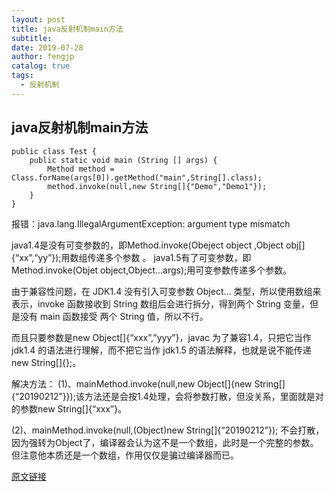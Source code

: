```yaml
---
layout: post
title: java反射机制main方法
subtitle: 
date: 2019-07-28
author: fengjp
catalog: true
tags:
  - 反射机制
---
```


## java反射机制main方法

    public class Test {
        public static void main (String [] args) {
            Method method = Class.forName(args[0]).getMethod("main",String[].class);
            method.invoke(null,new String[]{"Demo","Demo1"});
        }
    }

报错：java.lang.IllegalArgumentException: argument type mismatch

java1.4是没有可变参数的，即Method.invoke(Obeject object ,Object obj[]{“xx”,“yy”});用数组传递多个参数 。
java1.5有了可变参数，即Method.invoke(Objet object,Object…args);用可变参数传递多个参数。

由于兼容性问题，在 JDK1.4 没有引入可变参数 Object… 类型，所以使用数组来表示，invoke 函数接收到 String 数组后会进行拆分，得到两个 String 变量，但是没有 main 函数接受 两个 String 值，所以不行。

而且只要参数是new Object[]{“xxx”,”yyy”}，javac 为了兼容1.4，只把它当作 jdk1.4 的语法进行理解，而不把它当作 jdk1.5 的语法解释，也就是说不能传递new String[]{};。

解决方法：
(1)、mainMethod.invoke(null,new Object[]{new String[]{“20190212”}});该方法还是会按1.4处理，会将参数打散，但没关系，里面就是对的参数new String[]{“xxx”}。

(2)、mainMethod.invoke(null,(Object)new String[]{“20190212”}); 不会打散，因为强转为Object了，编译器会认为这不是一个数组，此时是一个完整的参数。但注意他本质还是一个数组，作用仅仅是骗过编译器而已。

[原文链接](https://blog.csdn.net/ch_show/article/details/74098396)
